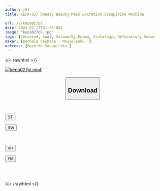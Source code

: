 ```yaml
---
author: j91
title: KEPA-027 Sweaty Beauty Mass Excretion Sasapirika Mochida

url: /v/kepa027pl
date: 2024-02-17T01:35:00Z
image: "kepa027pl.jpg"
tags: [Censored, Anal, Solowork, Enema, Scatology, Defecation, Sweat	]
maker: [Kechala Pachala - Mousouzoku  ]
actress: [Mochida Sasapirika ]
---
```



{{< rawhtml >}}

<div class="video" data-videoid="Ye6eYza8bqIv4B0">
    <a href="javascript:;">
        <img src="/v/kepa027pl/kepa027pl.jpg" width="WIDTH" height="HEIGHT" alt="kepa027pl.mp4" loading="lazy">
    </a>
</div>

<script type="text/javascript" src="https://j91.asia/asset/on-demand-st.js"></script>

<br>
  <link rel="stylesheet" href="https://j91.asia/asset/bs5.css">
  
  <center>
  <button class="btn btn-primary" type="button" data-bs-toggle="collapse" data-bs-target=".multi-collapse" aria-expanded="false" aria-controls="multiCollapseExample1 multiCollapseExample2"><h2>Download</h2></button></center>
</p>
<div class="row">
  <div class="col">
    <div class="collapse multi-collapse" id="multiCollapseExample1">
      <div class="card card-body">
	      	      <br>
<div class="buttons">  
<p><a href="https://streamtape.to/v/Ye6eYza8bqIv4B0" target="_blank"><button class="btn-hover color-3"><i class="fa fa-download"></i> ST</button></a></p>
<p><a href="https://cdnwish.com/jjzn5if24is4" target="_blank"><button class="btn-hover color-2"><i class="fa fa-download"></i> SW</button></a></p></div>
    </div>
  </div>
</div>
  <div class="col">
    <div class="collapse multi-collapse" id="multiCollapseExample2">
      <div class="card card-body">
	      <br>
<div class="buttons">
<p><a href="https://vidhidepro.com/f/36srovjp5i0z"><button class="btn-hover color-9"><i class="fa fa-download"></i> VH</button></a></p>
<p><a href="https://filemoon.sx/d/uzjv2qxn6alt/KEPA-027"><button class="btn-hover color-8"><i class="fa fa-download"></i> FM</button></a></p></div>
<br><br>
      </div>
    </div>
  </div>
</div>

{{< /rawhtml >}}